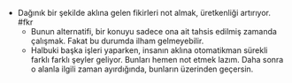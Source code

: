 - Dağınık bir şekilde aklına gelen fikirleri not almak, üretkenliği artırıyor. #fkr
	- Bunun alternatifi, bir konuyu sadece ona ait tahsis edilmiş zamanda çalışmak. Fakat bu durumda ilham gelmeyebilir.
	- Halbuki başka işleri yaparken, insanın aklına otomatikman sürekli farklı farklı şeyler geliyor. Bunları hemen not etmek lazım. Daha sonra o alanla ilgili zaman ayırdığında, bunların üzerinden geçersin.